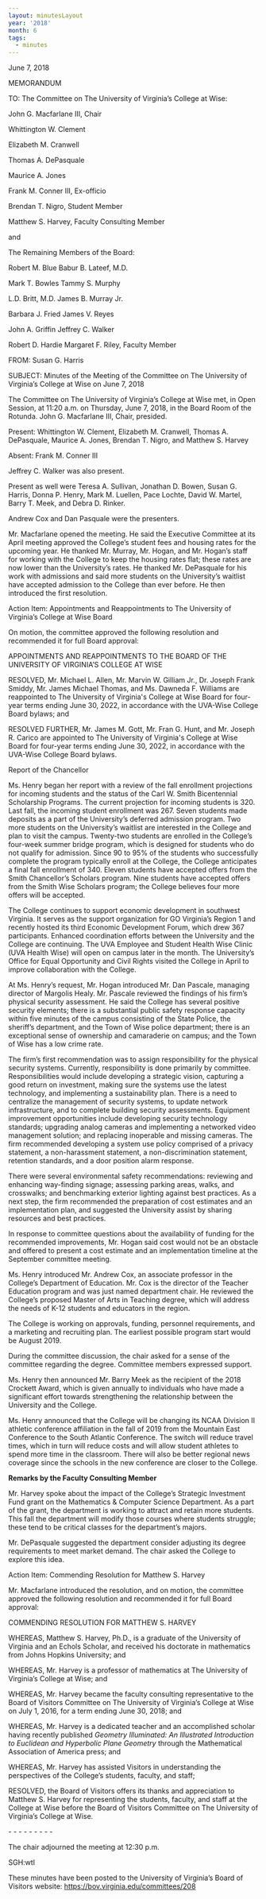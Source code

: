 ```yaml
---
layout: minutesLayout
year: '2018'
month: 6
tags:
  - minutes
---
```

June 7, 2018

MEMORANDUM

TO: The Committee on The University of Virginia’s College at Wise:

John G. Macfarlane III, Chair

Whittington W. Clement

Elizabeth M. Cranwell

Thomas A. DePasquale

Maurice A. Jones

Frank M. Conner III, Ex-officio

Brendan T. Nigro, Student Member

Matthew S. Harvey, Faculty Consulting Member

and

The Remaining Members of the Board:

Robert M. Blue Babur B. Lateef, M.D.

Mark T. Bowles Tammy S. Murphy

L.D. Britt, M.D. James B. Murray Jr.

Barbara J. Fried James V. Reyes

John A. Griffin Jeffrey C. Walker

Robert D. Hardie Margaret F. Riley, Faculty Member

FROM: Susan G. Harris

SUBJECT: Minutes of the Meeting of the Committee on The University of Virginia’s College at Wise on June 7, 2018

The Committee on The University of Virginia’s College at Wise met, in Open Session, at 11:20 a.m. on Thursday, June 7, 2018, in the Board Room of the Rotunda. John G. Macfarlane III, Chair, presided.

Present: Whittington W. Clement, Elizabeth M. Cranwell, Thomas A. DePasquale, Maurice A. Jones, Brendan T. Nigro, and Matthew S. Harvey

Absent: Frank M. Conner III

Jeffrey C. Walker was also present.

Present as well were Teresa A. Sullivan, Jonathan D. Bowen, Susan G. Harris, Donna P. Henry, Mark M. Luellen, Pace Lochte, David W. Martel, Barry T. Meek, and Debra D. Rinker.

Andrew Cox and Dan Pasquale were the presenters.

Mr. Macfarlane opened the meeting. He said the Executive Committee at its April meeting approved the College’s student fees and housing rates for the upcoming year. He thanked Mr. Murray, Mr. Hogan, and Mr. Hogan’s staff for working with the College to keep the housing rates flat; these rates are now lower than the University’s rates. He thanked Mr. DePasquale for his work with admissions and said more students on the University’s waitlist have accepted admission to the College than ever before. He then introduced the first resolution.

Action Item: Appointments and Reappointments to The University of Virginia’s College at Wise Board

On motion, the committee approved the following resolution and recommended it for full Board approval:

APPOINTMENTS AND REAPPOINTMENTS TO THE BOARD OF THE UNIVERSITY OF VIRGINIA’S COLLEGE AT WISE

RESOLVED, Mr. Michael L. Allen, Mr. Marvin W. Gilliam Jr., Dr. Joseph Frank Smiddy, Mr. James Michael Thomas, and Ms. Dawneda F. Williams are reappointed to The University of Virginia's College at Wise Board for four-year terms ending June 30, 2022, in accordance with the UVA-Wise College Board bylaws; and

RESOLVED FURTHER, Mr. James M. Gott, Mr. Fran G. Hunt, and Mr. Joseph R. Carico are appointed to The University of Virginia's College at Wise Board for four-year terms ending June 30, 2022, in accordance with the UVA-Wise College Board bylaws.

Report of the Chancellor

Ms. Henry began her report with a review of the fall enrollment projections for incoming students and the status of the Carl W. Smith Bicentennial Scholarship Programs. The current projection for incoming students is 320. Last fall, the incoming student enrollment was 267. Seven students made deposits as a part of the University’s deferred admission program. Two more students on the University’s waitlist are interested in the College and plan to visit the campus. Twenty-two students are enrolled in the College’s four-week summer bridge program, which is designed for students who do not qualify for admission. Since 90 to 95% of the students who successfully complete the program typically enroll at the College, the College anticipates a final fall enrollment of 340. Eleven students have accepted offers from the Smith Chancellor’s Scholars program. Nine students have accepted offers from the Smith Wise Scholars program; the College believes four more offers will be accepted.

The College continues to support economic development in southwest Virginia. It serves as the support organization for GO Virginia’s Region 1 and recently hosted its third Economic Development Forum, which drew 367 participants. Enhanced coordination efforts between the University and the College are continuing. The UVA Employee and Student Health Wise Clinic (UVA Health Wise) will open on campus later in the month. The University’s Office for Equal Opportunity and Civil Rights visited the College in April to improve collaboration with the College.

At Ms. Henry’s request, Mr. Hogan introduced Mr. Dan Pascale, managing director of Margolis Healy. Mr. Pascale reviewed the findings of his firm’s physical security assessment. He said the College has several positive security elements; there is a substantial public safety response capacity within five minutes of the campus consisting of the State Police, the sheriff’s department, and the Town of Wise police department; there is an exceptional sense of ownership and camaraderie on campus; and the Town of Wise has a low crime rate.

The firm’s first recommendation was to assign responsibility for the physical security systems. Currently, responsibility is done primarily by committee. Responsibilities would include developing a strategic vision, capturing a good return on investment, making sure the systems use the latest technology, and implementing a sustainability plan. There is a need to centralize the management of security systems, to update network infrastructure, and to complete building security assessments. Equipment improvement opportunities include developing security technology standards; upgrading analog cameras and implementing a networked video management solution; and replacing inoperable and missing cameras. The firm recommended developing a system use policy comprised of a privacy statement, a non-harassment statement, a non-discrimination statement, retention standards, and a door position alarm response.

There were several environmental safety recommendations: reviewing and enhancing way-finding signage; assessing parking areas, walks, and crosswalks; and benchmarking exterior lighting against best practices. As a next step, the firm recommended the preparation of cost estimates and an implementation plan, and suggested the University assist by sharing resources and best practices.

In response to committee questions about the availability of funding for the recommended improvements, Mr. Hogan said cost would not be an obstacle and offered to present a cost estimate and an implementation timeline at the September committee meeting.

Ms. Henry introduced Mr. Andrew Cox, an associate professor in the College’s Department of Education. Mr. Cox is the director of the Teacher Education program and was just named department chair. He reviewed the College’s proposed Master of Arts in Teaching degree, which will address the needs of K-12 students and educators in the region.

The College is working on approvals, funding, personnel requirements, and a marketing and recruiting plan. The earliest possible program start would be August 2019.

During the committee discussion, the chair asked for a sense of the committee regarding the degree. Committee members expressed support.

Ms. Henry then announced Mr. Barry Meek as the recipient of the 2018 Crockett Award, which is given annually to individuals who have made a significant effort towards strengthening the relationship between the University and the College.

Ms. Henry announced that the College will be changing its NCAA Division II athletic conference affiliation in the fall of 2019 from the Mountain East Conference to the South Atlantic Conference. The switch will reduce travel times, which in turn will reduce costs and will allow student athletes to spend more time in the classroom. There will also be better regional news coverage since the schools in the new conference are closer to the College.

**Remarks by the Faculty Consulting Member**

Mr. Harvey spoke about the impact of the College’s Strategic Investment Fund grant on the Mathematics & Computer Science Department. As a part of the grant, the department is working to attract and retain more students. This fall the department will modify those courses where students struggle; these tend to be critical classes for the department’s majors.

Mr. DePasquale suggested the department consider adjusting its degree requirements to meet market demand. The chair asked the College to explore this idea.

Action Item: Commending Resolution for Matthew S. Harvey

Mr. Macfarlane introduced the resolution, and on motion, the committee approved the following resolution and recommended it for full Board approval:

COMMENDING RESOLUTION FOR MATTHEW S. HARVEY

WHEREAS, Matthew S. Harvey, Ph.D., is a graduate of the University of Virginia and an Echols Scholar, and received his doctorate in mathematics from Johns Hopkins University; and

WHEREAS, Mr. Harvey is a professor of mathematics at The University of Virginia’s College at Wise; and

WHEREAS, Mr. Harvey became the faculty consulting representative to the Board of Visitors Committee on The University of Virginia’s College at Wise on July 1, 2016, for a term ending June 30, 2018; and

WHEREAS, Mr. Harvey is a dedicated teacher and an accomplished scholar having recently published _Geometry Illuminated: An Illustrated Introduction to Euclidean and Hyperbolic Plane Geometry_ through the Mathematical Association of America press; and

WHEREAS, Mr. Harvey has assisted Visitors in understanding the perspectives of the College’s students, faculty, and staff;

RESOLVED, the Board of Visitors offers its thanks and appreciation to Matthew S. Harvey for representing the students, faculty, and staff at the College at Wise before the Board of Visitors Committee on The University of Virginia’s College at Wise.

\- - - - - - - - -

The chair adjourned the meeting at 12:30 p.m.

SGH:wtl

These minutes have been posted to the University of Virginia’s Board of Visitors website: https://bov.virginia.edu/committees/208
